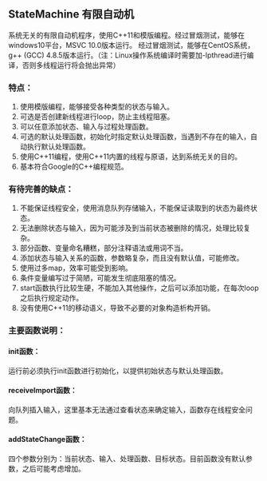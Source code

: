 ## StateMachine 有限自动机
系统无关的有限自动机程序，使用C++11和模版编程。经过冒烟测试，能够在windows10平台，MSVC 10.0版本运行。
经过冒烟测试，能够在CentOS系统，g++ (GCC) 4.8.5版本运行。（注：Linux操作系统编译时需要加-lpthread进行编译，否则多线程运行将会抛出异常）
### 特点：
1. 使用模版编程，能够接受各种类型的状态与输入。
2. 可选是否创建新线程进行loop，防止主线程阻塞。
3. 可以任意添加状态、输入与过程处理函数。
4. 可选的默认处理函数，初始化时指定默认处理函数，当遇到不存在的输入，自动执行默认处理函数。
5. 使用C\++11编程，使用C\++11内置的线程与原语，达到系统无关的目的。
6. 基本符合Google的C++编程规范。
### 有待完善的缺点：
1. 不能保证线程安全，使用消息队列存储输入，不能保证读取到的状态为最终状态。
2. 无法删除状态与输入，因为可能涉及到当前状态被删除的情况，处理比较复杂。
3. 部分函数、变量命名糟糕，部分注释语法或用词不当。
4. 添加状态与输入关系的函数，参数略复杂，而且没有默认值，可能修改。
5. 使用过多map，效率可能受到影响。
6. 条件变量编写过于简陋，可能发生彻底阻塞的情况。
7. start函数执行比较生硬，不能加入其他操作，之后可以添加功能，在每次loop之后执行规定动作。
8. 没有使用C++11的移动语义，导致不必要的对象构造析构开销。
### 主要函数说明：
#### init函数：
运行前必须执行init函数进行初始化，以提供初始状态与默认处理函数。
#### receiveImport函数：
向队列插入输入，这里基本无法通过查看状态来确定输入，函数存在线程安全问题。
#### addStateChange函数：
四个参数分别为：当前状态、输入、处理函数、目标状态。目前函数没有默认参数，之后可能考虑增加。
